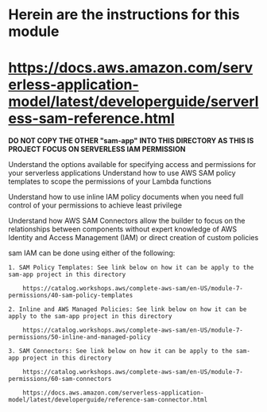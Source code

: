 # Herein are the instructions for this module 

# https://docs.aws.amazon.com/serverless-application-model/latest/developerguide/serverless-sam-reference.html


******DO NOT COPY THE OTHER "sam-app" INTO THIS DIRECTORY AS THIS IS PROJECT FOCUS ON SERVERLESS IAM PERMISSION******

<!-- Module Goals -->
Understand the options available for specifying access and permissions for your serverless applications
Understand how to use AWS SAM policy templates to scope the permissions of your Lambda functions

Understand how to use inline IAM policy documents when you need full control of your permissions to achieve least privilege

Understand how AWS SAM Connectors allow the builder to focus on the relationships between components without expert knowledge of AWS Identity and Access Management (IAM) or direct creation of custom policies

<!-- SAM IAM -->
sam IAM can be done using either of the following:

    1. SAM Policy Templates: See link below on how it can be apply to the sam-app project in this directory

        https://catalog.workshops.aws/complete-aws-sam/en-US/module-7-permissions/40-sam-policy-templates

    2. Inline and AWS Managed Policies: See link below on how it can be apply to the sam-app project in this directory
        
        https://catalog.workshops.aws/complete-aws-sam/en-US/module-7-permissions/50-inline-and-managed-policy

    3. SAM Connectors: See link below on how it can be apply to the sam-app project in this directory

        https://catalog.workshops.aws/complete-aws-sam/en-US/module-7-permissions/60-sam-connectors

        https://docs.aws.amazon.com/serverless-application-model/latest/developerguide/reference-sam-connector.html
        



